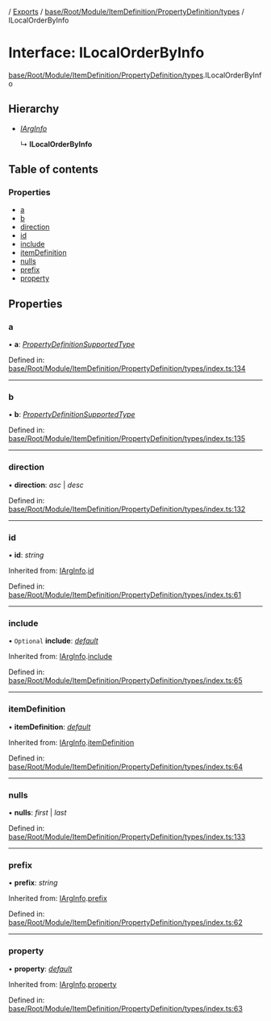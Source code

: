 [](../README.md) / [Exports](../modules.md) / [base/Root/Module/ItemDefinition/PropertyDefinition/types](../modules/base_root_module_itemdefinition_propertydefinition_types.md) / ILocalOrderByInfo

# Interface: ILocalOrderByInfo

[base/Root/Module/ItemDefinition/PropertyDefinition/types](../modules/base_root_module_itemdefinition_propertydefinition_types.md).ILocalOrderByInfo

## Hierarchy

* [*IArgInfo*](base_root_module_itemdefinition_propertydefinition_types.iarginfo.md)

  ↳ **ILocalOrderByInfo**

## Table of contents

### Properties

- [a](base_root_module_itemdefinition_propertydefinition_types.ilocalorderbyinfo.md#a)
- [b](base_root_module_itemdefinition_propertydefinition_types.ilocalorderbyinfo.md#b)
- [direction](base_root_module_itemdefinition_propertydefinition_types.ilocalorderbyinfo.md#direction)
- [id](base_root_module_itemdefinition_propertydefinition_types.ilocalorderbyinfo.md#id)
- [include](base_root_module_itemdefinition_propertydefinition_types.ilocalorderbyinfo.md#include)
- [itemDefinition](base_root_module_itemdefinition_propertydefinition_types.ilocalorderbyinfo.md#itemdefinition)
- [nulls](base_root_module_itemdefinition_propertydefinition_types.ilocalorderbyinfo.md#nulls)
- [prefix](base_root_module_itemdefinition_propertydefinition_types.ilocalorderbyinfo.md#prefix)
- [property](base_root_module_itemdefinition_propertydefinition_types.ilocalorderbyinfo.md#property)

## Properties

### a

• **a**: [*PropertyDefinitionSupportedType*](../modules/base_root_module_itemdefinition_propertydefinition_types.md#propertydefinitionsupportedtype)

Defined in: [base/Root/Module/ItemDefinition/PropertyDefinition/types/index.ts:134](https://github.com/onzag/itemize/blob/11a98dec/base/Root/Module/ItemDefinition/PropertyDefinition/types/index.ts#L134)

___

### b

• **b**: [*PropertyDefinitionSupportedType*](../modules/base_root_module_itemdefinition_propertydefinition_types.md#propertydefinitionsupportedtype)

Defined in: [base/Root/Module/ItemDefinition/PropertyDefinition/types/index.ts:135](https://github.com/onzag/itemize/blob/11a98dec/base/Root/Module/ItemDefinition/PropertyDefinition/types/index.ts#L135)

___

### direction

• **direction**: *asc* \| *desc*

Defined in: [base/Root/Module/ItemDefinition/PropertyDefinition/types/index.ts:132](https://github.com/onzag/itemize/blob/11a98dec/base/Root/Module/ItemDefinition/PropertyDefinition/types/index.ts#L132)

___

### id

• **id**: *string*

Inherited from: [IArgInfo](base_root_module_itemdefinition_propertydefinition_types.iarginfo.md).[id](base_root_module_itemdefinition_propertydefinition_types.iarginfo.md#id)

Defined in: [base/Root/Module/ItemDefinition/PropertyDefinition/types/index.ts:61](https://github.com/onzag/itemize/blob/11a98dec/base/Root/Module/ItemDefinition/PropertyDefinition/types/index.ts#L61)

___

### include

• `Optional` **include**: [*default*](../classes/base_root_module_itemdefinition_include.default.md)

Inherited from: [IArgInfo](base_root_module_itemdefinition_propertydefinition_types.iarginfo.md).[include](base_root_module_itemdefinition_propertydefinition_types.iarginfo.md#include)

Defined in: [base/Root/Module/ItemDefinition/PropertyDefinition/types/index.ts:65](https://github.com/onzag/itemize/blob/11a98dec/base/Root/Module/ItemDefinition/PropertyDefinition/types/index.ts#L65)

___

### itemDefinition

• **itemDefinition**: [*default*](../classes/base_root_module_itemdefinition.default.md)

Inherited from: [IArgInfo](base_root_module_itemdefinition_propertydefinition_types.iarginfo.md).[itemDefinition](base_root_module_itemdefinition_propertydefinition_types.iarginfo.md#itemdefinition)

Defined in: [base/Root/Module/ItemDefinition/PropertyDefinition/types/index.ts:64](https://github.com/onzag/itemize/blob/11a98dec/base/Root/Module/ItemDefinition/PropertyDefinition/types/index.ts#L64)

___

### nulls

• **nulls**: *first* \| *last*

Defined in: [base/Root/Module/ItemDefinition/PropertyDefinition/types/index.ts:133](https://github.com/onzag/itemize/blob/11a98dec/base/Root/Module/ItemDefinition/PropertyDefinition/types/index.ts#L133)

___

### prefix

• **prefix**: *string*

Inherited from: [IArgInfo](base_root_module_itemdefinition_propertydefinition_types.iarginfo.md).[prefix](base_root_module_itemdefinition_propertydefinition_types.iarginfo.md#prefix)

Defined in: [base/Root/Module/ItemDefinition/PropertyDefinition/types/index.ts:62](https://github.com/onzag/itemize/blob/11a98dec/base/Root/Module/ItemDefinition/PropertyDefinition/types/index.ts#L62)

___

### property

• **property**: [*default*](../classes/base_root_module_itemdefinition_propertydefinition.default.md)

Inherited from: [IArgInfo](base_root_module_itemdefinition_propertydefinition_types.iarginfo.md).[property](base_root_module_itemdefinition_propertydefinition_types.iarginfo.md#property)

Defined in: [base/Root/Module/ItemDefinition/PropertyDefinition/types/index.ts:63](https://github.com/onzag/itemize/blob/11a98dec/base/Root/Module/ItemDefinition/PropertyDefinition/types/index.ts#L63)
